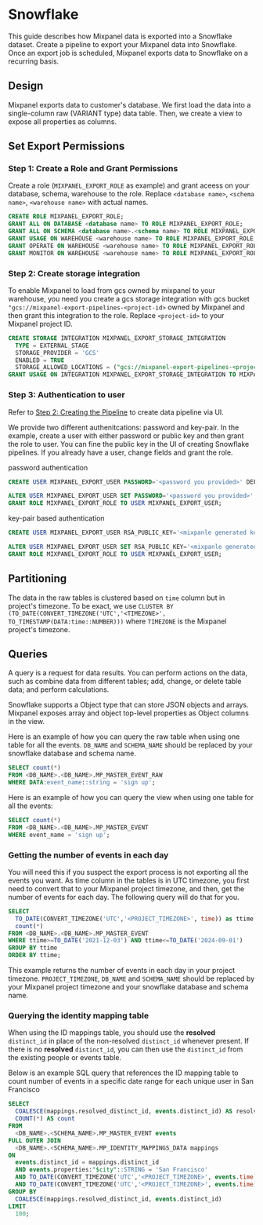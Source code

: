 # Snowflake

This guide describes how Mixpanel data is exported into a Snowflake dataset. Create a pipeline to export your Mixpanel data into Snowflake. Once an export job is scheduled, Mixpanel exports data to Snowflake on a recurring basis.

## Design

Mixpanel exports data to customer's database. We first load the data into a single-column raw (VARIANT type) data table. Then, we create a view to expose all properties as columns.

## Set Export Permissions

### Step 1: Create a Role and Grant Permissions

Create a role (`MIXPANEL_EXPORT_ROLE` as example) and grant aceess on your database, schema, warehouse to the role. Replace `<database name>`, `<schema name>`, `<warehouse name>` with actual names.

```sql
CREATE ROLE MIXPANEL_EXPORT_ROLE;
GRANT ALL ON DATABASE <database name> TO ROLE MIXPANEL_EXPORT_ROLE;
GRANT ALL ON SCHEMA <database name>.<schema name> TO ROLE MIXPANEL_EXPORT_ROLE;
GRANT USAGE ON WAREHOUSE <warehouse name> TO ROLE MIXPANEL_EXPORT_ROLE;
GRANT OPERATE ON WAREHOUSE <warehouse name> TO ROLE MIXPANEL_EXPORT_ROLE;
GRANT MONITOR ON WAREHOUSE <warehouse name> TO ROLE MIXPANEL_EXPORT_ROLE;
```

### Step 2: Create storage integration

To enable Mixpanel to load from gcs owned by mixpanel to your warehouse, you need you create a gcs storage integration with gcs bucket `"gcs://mixpanel-export-pipelines-<project-id>` owned by Mixpanel and then grant this integration to the role. Replace `<project-id>` to your Mixpanel project ID.

```sql
CREATE STORAGE INTEGRATION MIXPANEL_EXPORT_STORAGE_INTEGRATION
  TYPE = EXTERNAL_STAGE
  STORAGE_PROVIDER = 'GCS'
  ENABLED = TRUE
  STORAGE_ALLOWED_LOCATIONS = ("gcs://mixpanel-export-pipelines-<project-id>");
GRANT USAGE ON INTEGRATION MIXPANEL_EXPORT_STORAGE_INTEGRATION TO MIXPANEL_EXPORT_ROLE;
```

### Step 3: Authentication to user

Refer to [Step 2: Creating the Pipeline](/docs/data-pipelines/#step-2-creating-the-pipeline)
to create data pipeline via UI.

We provide two different authenitcations: password and key-pair. In the example, create a user with either password or public key and then grant the role to user. You can fine the public key in the UI of creating Snowflake pipelines.
If you already have a user, change fields and grant the role.

password authentication

```sql
CREATE USER MIXPANEL_EXPORT_USER PASSWORD='<password you provided>' DEFAULT_ROLE=MIXPANEL_EXPORT_ROLE;

ALTER USER MIXPANEL_EXPORT_USER SET PASSWORD='<password you provided>'
GRANT ROLE MIXPANEL_EXPORT_ROLE TO USER MIXPANEL_EXPORT_USER;
```

key-pair based authentication

```sql
CREATE USER MIXPANEL_EXPORT_USER RSA_PUBLIC_KEY='<mixpanle generated key>' DEFAULT_ROLE=MIXPANEL_EXPORT_ROLE;

ALTER USER MIXPANEL_EXPORT_USER SET RSA_PUBLIC_KEY='<mixpanle generated key>'
GRANT ROLE MIXPANEL_EXPORT_ROLE TO USER MIXPANEL_EXPORT_USER;
```

## Partitioning

The data in the raw tables is clustered based on `time` column but in project's timezone. To be exact, we use `CLUSTER BY (TO_DATE(CONVERT_TIMEZONE('UTC','<TIMEZONE>', TO_TIMESTAMP(DATA:time::NUMBER)))` where `TIMEZONE` is the Mixpanel project's timezone.

## Queries

A query is a request for data results. You can perform actions on the data, such as combine data from different tables; add, change, or delete table data; and perform calculations.

Snowflake supports a Object type that can store JSON objects and arrays. Mixpanel exposes array and object top-level properties as Object columns in the view.

Here is an example of how you can query the raw table when using one table for all the events. `DB_NAME` and `SCHEMA_NAME` should be replaced by your snowflake database and schema name.

```sql
SELECT count(*)
FROM <DB_NAME>.<DB_NAME>.MP_MASTER_EVENT_RAW
WHERE DATA:event_name::string = 'sign up';
```

Here is an example of how you can query the view when using one table for all the events:

```sql
SELECT count(*)
FROM <DB_NAME>.<DB_NAME>.MP_MASTER_EVENT
WHERE event_name = 'sign up';
```

### Getting the number of events in each day

You will need this if you suspect the export process is not exporting all the events you want. As time column in the tables is in UTC timezone, you first need to convert that to your Mixpanel project timezone, and then, get the number of events for each day. The following query will do that for you.

```sql
SELECT
  TO_DATE(CONVERT_TIMEZONE('UTC','<PROJECT_TIMEZONE>', time)) as ttime,
  count(*)
FROM <DB_NAME>.<DB_NAME>.MP_MASTER_EVENT
WHERE ttime>=TO_DATE('2021-12-03') AND ttime<=TO_DATE('2024-09-01')
GROUP BY ttime
ORDER BY ttime;
```

This example returns the number of events in each day in your project timezone. `PROJECT_TIMEZONE`, `DB_NAME` and `SCHEMA_NAME` should be replaced by your Mixpanel project timezone and your snowflake database and schema name.

### Querying the identity mapping table

When using the ID mappings table, you should use the **resolved** `distinct_id` in place of the non-resolved `distinct_id` whenever present. If there is no **resolved** `distinct_id`, you can then use the `distinct_id` from the existing people or events table.

Below is an example SQL query that references the ID mapping table to count number of events in a specific date range for each unique user in San Francisco

```sql
SELECT
  COALESCE(mappings.resolved_distinct_id, events.distinct_id) AS resolved_distinct_id,
  COUNT(*) AS count
FROM
  <DB_NAME>.<SCHEMA_NAME>.MP_MASTER_EVENT events
FULL OUTER JOIN
  <DB_NAME>.<SCHEMA_NAME>.MP_IDENTITY_MAPPINGS_DATA mappings
ON
  events.distinct_id = mappings.distinct_id
  AND events.properties:"$city"::STRING = 'San Francisco'
  AND TO_DATE(CONVERT_TIMEZONE('UTC','<PROJECT_TIMEZONE>', events.time)) >= TO_DATE('2020-04-01')
  AND TO_DATE(CONVERT_TIMEZONE('UTC','<PROJECT_TIMEZONE>', events.time)) <= TO_DATE('2024-09-01')
GROUP BY
  COALESCE(mappings.resolved_distinct_id, events.distinct_id)
LIMIT
  100;
```
